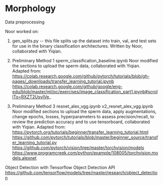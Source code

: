 # Morphology


Data preprocessing


Noor worked on:
1) gen_splits.py -- this file splits up the dataset into train, val, and test sets for use in the binary classification architectures. Written by Noor, collaborated with Yiqian. 

2) Preliminary Method 1 
sperm_classification_baseline.ipynb
Noor modified the sections to upload the sperm data, collaborated with Yiqian.
Adapted from:
https://colab.research.google.com/github/pytorch/tutorials/blob/gh-pages/_downloads/transfer_learning_tutorial.ipynb
https://colab.research.google.com/github/google/eng-edu/blob/master/ml/pc/exercises/image_classification_part1.ipynb#scrollTo=RXZT2UsyIVe_

3) Preliminary Method 3
resnet_alex_vgg.ipynb
v2_resnet_alex_vgg.ipynb
Noor modified sections to upload the sperm data, apply augmentations, change epochs, losses, hyperparameters to assess precision/recall, to review the prediction accuracy and to use tensorboard, collaborated with Yiqian.
Adapted from:
https://pytorch.org/tutorials/beginner/transfer_learning_tutorial.html
https://github.com/pytorch/tutorials/blob/master/beginner_source/transfer_learning_tutorial.py
https://github.com/pytorch/vision/tree/master/torchvision/models
https://www.programcreek.com/python/example/108005/torchvision.models.alexnet

Object Detection with Tensorflow Object Detection API https://github.com/tensorflow/models/tree/master/research/object_detection
